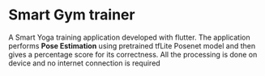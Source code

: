 # Smart Gym trainer

A Smart Yoga training application developed with flutter.
The application performs **Pose Estimation** using pretrained tfLite Posenet model and then gives a percentage score for its correctness.
All the processing is done on device and no internet connection is required 



